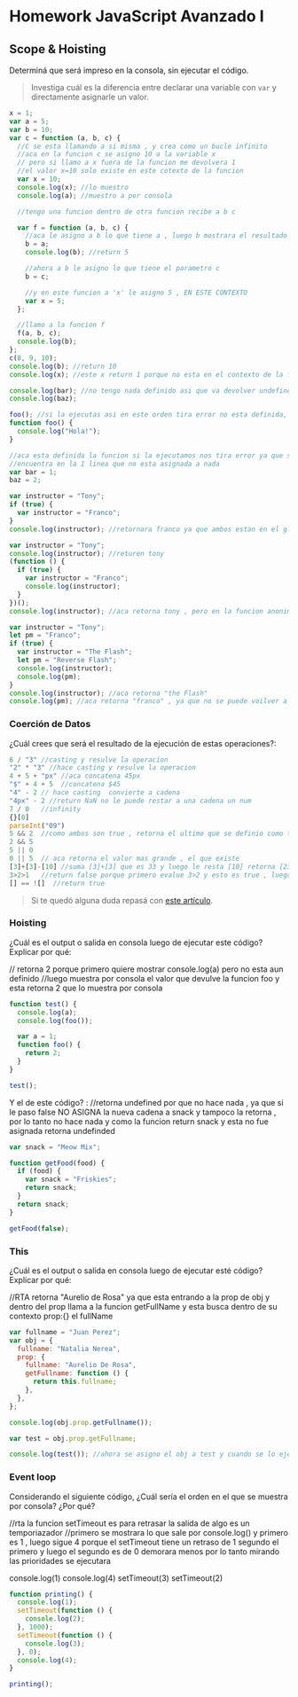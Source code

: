 # Homework JavaScript Avanzado I

## Scope & Hoisting

Determiná que será impreso en la consola, sin ejecutar el código.

> Investiga cuál es la diferencia entre declarar una variable con `var` y directamente asignarle un valor.

<!--
 Rta:  cuando a una variable la declaro con var , la declaro en el Scope y puede ser usada por todo , si solo la declaro (sin asignarle valor) , esoty reservando un espacio de memoria , pero si llamo a la misma esta me devolvera UNDEFINED.

 sino la declaro con var y solo le asigno a una variable un valor por defecto js la tomaara como VAR
 -->

```javascript
x = 1;
var a = 5;
var b = 10;
var c = function (a, b, c) {
  //C se esta llamando a si misma , y crea como un bucle infinito
  //aca en la funcion c se asigno 10 a la variable x
  // pero si llamo a x fuera de la funcion me devolvera 1
  //el valor x=10 solo existe en este cotexto de la funcion
  var x = 10;
  console.log(x); //lo muestro
  console.log(a); //muestro a por consola

  //tengo una funcion dentro de otra funcion recibe a b c

  var f = function (a, b, c) {
    //aca le asigno a b lo que tiene a , luego b mostrara el resultado que tenia 'a  antes
    b = a;
    console.log(b); //return 5

    //ahora a b le asigno lo que tiene el parametro c
    b = c;

    //y en este funcion a 'x' le asigno 5 , EN ESTE CONTEXTO
    var x = 5;
  };

  //llamo a la funcion f
  f(a, b, c);
  console.log(b);
};
c(8, 9, 10);
console.log(b); //return 10
console.log(x); //este x return 1 porque no esta en el contexto de la funcion y busca en el scope Global y encuentra que x=1;
```

```javascript
console.log(bar); //no tengo nada definido asi que va devolver undefined
console.log(baz);

foo(); //si la ejecutas asi en este orden tira error no esta definida, si la declaras primero return hola
function foo() {
  console.log("Hola!");
}

//aca esta definida la funcion si la ejecutamos nos tira error ya que se lle de arriba para abajo y
//encuentra en la 1 linea que no esta asignada a nada
var bar = 1;
baz = 2;
```

```javascript
var instructor = "Tony";
if (true) {
  var instructor = "Franco";
}
console.log(instructor); //retornara franco ya que ambos estan en el global , la funcion cambia la asignacion
```

```javascript
var instructor = "Tony";
console.log(instructor); //returen tony
(function () {
  if (true) {
    var instructor = "Franco";
    console.log(instructor);
  }
})();
console.log(instructor); //aca retorna tony , pero en la funcion anonima de arreiba franco
```

```javascript
var instructor = "Tony";
let pm = "Franco";
if (true) {
  var instructor = "The Flash";
  let pm = "Reverse Flash";
  console.log(instructor);
  console.log(pm);
}
console.log(instructor); //aca retorna "the Flash"
console.log(pm); //aca retorna "franco" , ya que no se puede voilver a declarar la variable con let , dentro de la funcion si se puede declarar let pm porque es otro contexto
```

### Coerción de Datos

¿Cuál crees que será el resultado de la ejecución de estas operaciones?:

```javascript
6 / "3" //casting y resulve la operacion
"2" * "3" //hace casting y resulve la operacion
4 + 5 + "px" //aca concatena 45px
"$" + 4 + 5  //concatena $45
"4" - 2 // hace casting  convierte a cadena
"4px" - 2 //return NaN no le puede restar a una cadena un num
7 / 0   //infinity
{}[0]
parseInt("09")
5 && 2  //como ambos son true , retorna el ultimo que se definio como true , en esta linea es el "2"
2 && 5
5 || 0
0 || 5  // aca retorna el valor mas grande , el que existe
[3]+[3]-[10] //suma [3]+[3] que es 33 y luego le resta [10] retorna [23]
3>2>1   //return false porque primero evalue 3>2 y esto es true , luego true>1 return false
[] == ![]  //return true
```

> Si te quedó alguna duda repasá con [este artículo](http://javascript.info/tutorial/object-conversion).

### Hoisting

¿Cuál es el output o salida en consola luego de ejecutar este código? Explicar por qué:

// retorna 2 porque primero quiere mostrar console.log(a) pero no esta aun definido
//luego muestra por consola el valor que devulve la funcion foo y esta retorna 2 que lo muestra por consola

```javascript
function test() {
  console.log(a);
  console.log(foo());

  var a = 1;
  function foo() {
    return 2;
  }
}

test();
```

Y el de este código? : //retorna undefined por que no hace nada , ya que si le paso false NO ASIGNA la nueva cadena a snack y tampoco la retorna , por lo tanto no hace nada y como la funcion return snack y esta no fue asignada retorna undefinded

```javascript
var snack = "Meow Mix";

function getFood(food) {
  if (food) {
    var snack = "Friskies";
    return snack;
  }
  return snack;
}

getFood(false);
```

### This

¿Cuál es el output o salida en consola luego de ejecutar esté código? Explicar por qué:

//RTA retorna "Aurelio de Rosa" ya que esta entrando a la prop de obj y dentro del prop llama a la funcion getFullName y esta busca dentro de su contexto prop:{} el fullName

```javascript
var fullname = "Juan Perez";
var obj = {
  fullname: "Natalia Nerea",
  prop: {
    fullname: "Aurelio De Rosa",
    getFullname: function () {
      return this.fullname;
    },
  },
};

console.log(obj.prop.getFullname());

var test = obj.prop.getFullname;

console.log(test()); //ahora se asigno el obj a test y cuando se lo ejecuta mostrara la variable global de test
```

### Event loop

Considerando el siguiente código, ¿Cuál sería el orden en el que se muestra por consola? ¿Por qué?

//rta la funcion setTimeout es para retrasar la salida de algo es un temporiazador
//primero se mostrara lo que sale por console.log() y primero es 1 , luego sigue 4 porque el setTimeout tiene un retraso de 1 segundo el primero y luego el segundo es de 0 demorara menos por lo tanto mirando las prioridades se ejecutara

console.log(1)
console.log(4)
setTimeout(3)
setTimeout(2)

```javascript
function printing() {
  console.log(1);
  setTimeout(function () {
    console.log(2);
  }, 1000);
  setTimeout(function () {
    console.log(3);
  }, 0);
  console.log(4);
}

printing();
```
